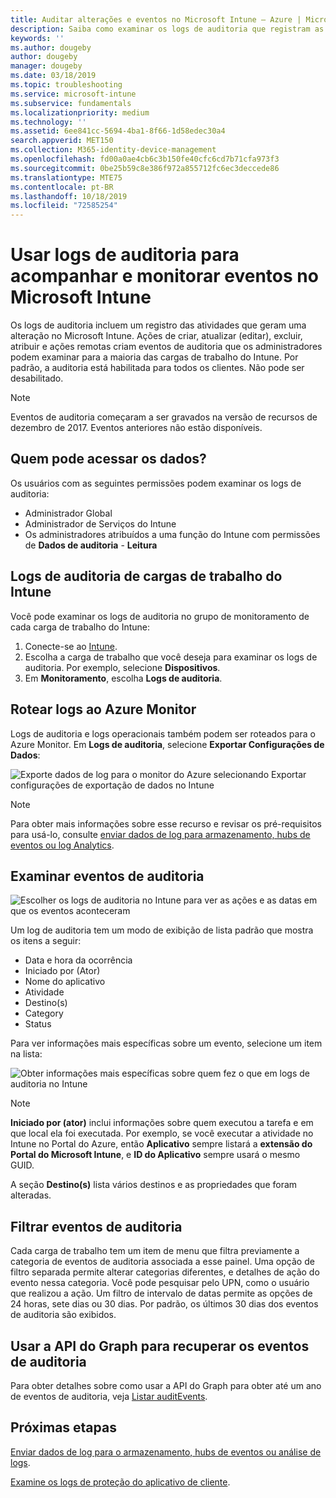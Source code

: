 ```yaml
---
title: Auditar alterações e eventos no Microsoft Intune – Azure | Microsoft Docs
description: Saiba como examinar os logs de auditoria que registram as atividades do Microsoft Intune.
keywords: ''
ms.author: dougeby
author: dougeby
manager: dougeby
ms.date: 03/18/2019
ms.topic: troubleshooting
ms.service: microsoft-intune
ms.subservice: fundamentals
ms.localizationpriority: medium
ms.technology: ''
ms.assetid: 6ee841cc-5694-4ba1-8f66-1d58edec30a4
search.appverid: MET150
ms.collection: M365-identity-device-management
ms.openlocfilehash: fd00a0ae4cb6c3b150fe40cfc6cd7b71cfa973f3
ms.sourcegitcommit: 0be25b59c8e386f972a855712fc6ec3deccede86
ms.translationtype: MTE75
ms.contentlocale: pt-BR
ms.lasthandoff: 10/18/2019
ms.locfileid: "72585254"
---
```

# <a name="use-audit-logs-to-track-and-monitor-events-in-microsoft-intune"></a>Usar logs de auditoria para acompanhar e monitorar eventos no Microsoft Intune

Os logs de auditoria incluem um registro das atividades que geram uma alteração no Microsoft Intune. Ações de criar, atualizar (editar), excluir, atribuir e ações remotas criam eventos de auditoria que os administradores podem examinar para a maioria das cargas de trabalho do Intune. Por padrão, a auditoria está habilitada para todos os clientes. Não pode ser desabilitado.

> [!NOTE]
> Eventos de auditoria começaram a ser gravados na versão de recursos de dezembro de 2017. Eventos anteriores não estão disponíveis.

## <a name="who-can-access-the-data"></a>Quem pode acessar os dados?

Os usuários com as seguintes permissões podem examinar os logs de auditoria:

- Administrador Global
- Administrador de Serviços do Intune
- Os administradores atribuídos a uma função do Intune com permissões de **Dados de auditoria** - **Leitura**

## <a name="audit-logs-for-intune-workloads"></a>Logs de auditoria de cargas de trabalho do Intune

Você pode examinar os logs de auditoria no grupo de monitoramento de cada carga de trabalho do Intune:

1. Conecte-se ao [Intune](https://go.microsoft.com/fwlink/?linkid=2090973).
2. Escolha a carga de trabalho que você deseja para examinar os logs de auditoria. Por exemplo, selecione **Dispositivos**.
3. Em **Monitoramento**, escolha **Logs de auditoria**.

## <a name="route-logs-to-azure-monitor"></a>Rotear logs ao Azure Monitor

Logs de auditoria e logs operacionais também podem ser roteados para o Azure Monitor. Em **Logs de auditoria**, selecione **Exportar Configurações de Dados**:

![Exporte dados de log para o monitor do Azure selecionando Exportar configurações de exportação de dados no Intune](./media/monitor-audit-logs/audit-logs-export-data-settings.png)

> [!NOTE]
> Para obter mais informações sobre esse recurso e revisar os pré-requisitos para usá-lo, consulte [enviar dados de log para armazenamento, hubs de eventos ou log Analytics](review-logs-using-azure-monitor.md).

## <a name="review-audit-events"></a>Examinar eventos de auditoria

![Escolher os logs de auditoria no Intune para ver as ações e as datas em que os eventos aconteceram](./media/monitor-audit-logs/monitor-audit-logs.png "Logs de auditoria")

Um log de auditoria tem um modo de exibição de lista padrão que mostra os itens a seguir:

- Data e hora da ocorrência
- Iniciado por (Ator)
- Nome do aplicativo
- Atividade
- Destino(s)
- Category
- Status

Para ver informações mais específicas sobre um evento, selecione um item na lista:

![Obter informações mais específicas sobre quem fez o que em logs de auditoria no Intune](./media/monitor-audit-logs/monitor-audit-log-detail.png "|::ref2::|")

> [!NOTE]
> **Iniciado por (ator)** inclui informações sobre quem executou a tarefa e em que local ela foi executada. Por exemplo, se você executar a atividade no Intune no Portal do Azure, então **Aplicativo** sempre listará a **extensão do Portal do Microsoft Intune**, e **ID do Aplicativo** sempre usará o mesmo GUID.
>
> A seção **Destino(s)** lista vários destinos e as propriedades que foram alteradas.  

## <a name="filter-audit-events"></a>Filtrar eventos de auditoria

Cada carga de trabalho tem um item de menu que filtra previamente a categoria de eventos de auditoria associada a esse painel. Uma opção de filtro separada permite alterar categorias diferentes, e detalhes de ação do evento nessa categoria. Você pode pesquisar pelo UPN, como o usuário que realizou a ação. Um filtro de intervalo de datas permite as opções de 24 horas, sete dias ou 30 dias. Por padrão, os últimos 30 dias dos eventos de auditoria são exibidos.

## <a name="use-graph-api-to-retrieve-audit-events"></a>Usar a API do Graph para recuperar os eventos de auditoria

Para obter detalhes sobre como usar a API do Graph para obter até um ano de eventos de auditoria, veja [Listar auditEvents](https://docs.microsoft.com/graph/api/intune-auditing-auditevent-list?view=graph-rest-1.0).

## <a name="next-steps"></a>Próximas etapas

[Enviar dados de log para o armazenamento, hubs de eventos ou análise de logs](review-logs-using-azure-monitor.md).

[Examine os logs de proteção do aplicativo de cliente](../apps/app-protection-policy-settings-log.md).
